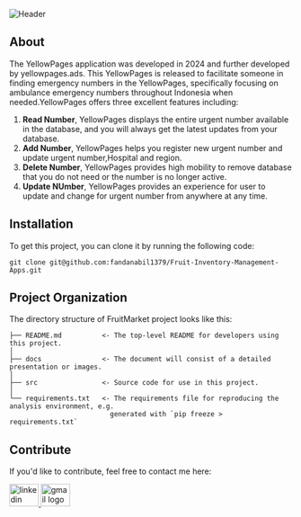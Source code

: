 ![Header](.E:\CAPSTONE_PROJECT_1\docs)

## About

The YellowPages application was developed in 2024 and further developed by yellowpages.ads. This YellowPages is released to facilitate someone in finding emergency numbers in the YellowPages, specifically focusing on ambulance emergency numbers throughout Indonesia when needed.YellowPages offers three excellent features including:

1. **Read Number**, YellowPages displays the entire urgent number available in the database, and you will always get the latest updates from your database.
2. **Add Number**, YellowPages helps you register new urgent number and update urgent number,Hospital and region.
3. **Delete Number**, YellowPages provides high mobility to remove database that you do not need or the number is no longer active.
4. **Update NUmber**, YellowPages provides an experience for user to update and change for urgent number from anywhere at any time.


## Installation

To get this project, you can clone it by running the following code:

    git clone git@github.com:fandanabil1379/Fruit-Inventory-Management-Apps.git

    
## Project Organization

The directory structure of FruitMarket project looks like this:

    ├── README.md          <- The top-level README for developers using this project.
    │
    ├── docs               <- The document will consist of a detailed presentation or images.
    │
    ├── src                <- Source code for use in this project.
    │
    └── requirements.txt   <- The requirements file for reproducing the analysis environment, e.g.
                             generated with `pip freeze > requirements.txt`

## Contribute

If you'd like to contribute, feel free to contact me here:

<a href="https://www.linkedin.com/in/chandra-driastama-65b204217/" target="_blank">
    <img src="https://raw.githubusercontent.com/maurodesouza/profile-readme-generator/master/src/assets/icons/social/linkedin/default.svg" width="52" height="40" alt="linkedin logo"/>
  </a>
  <a href="mailto:chandradriastama@gmail.com" target="_blank">
    <img src="https://raw.githubusercontent.com/maurodesouza/profile-readme-generator/master/src/assets/icons/social/gmail/default.svg"  width="52" height="40" alt="gmail logo"/>
  </a>

